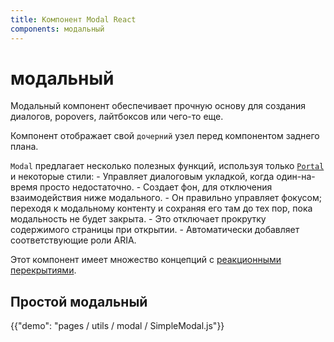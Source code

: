 ```yaml
---
title: Компонент Modal React
components: модальный
---
```

# модальный

<p class="description">Модальный компонент обеспечивает прочную основу для создания диалогов, popovers, лайтбоксов или чего-то еще.</p>

Компонент отображает свой `дочерний` узел перед компонентом заднего плана.

`Modal` предлагает несколько полезных функций, используя только [`Portal`](/utils/portal/) и некоторые стили: - Управляет диалоговым укладкой, когда один-на-время просто недостаточно. - Создает фон, для отключения взаимодействия ниже модального. - Он правильно управляет фокусом; переходя к модальному контенту и сохраняя его там до тех пор, пока модальность не будет закрыта. - Это отключает прокрутку содержимого страницы при открытии. - Автоматически добавляет соответствующие роли ARIA.

Этот компонент имеет множество концепций с [реакционными перекрытиями](https://react-bootstrap.github.io/react-overlays/#modals).

## Простой модальный

{{"demo": "pages / utils / modal / SimpleModal.js"}}